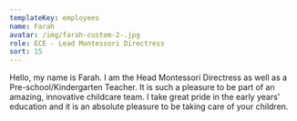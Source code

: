 ```yaml
---
templateKey: employees
name: Farah
avatar: /img/farah-custom-2-.jpg
role: ECE - Lead Montessori Directress
sort: 15
---
```

Hello, my name is Farah. I am the Head Montessori Directress as well as a Pre-school/Kindergarten Teacher. It is such a pleasure to be part of an amazing, innovative childcare team. I take great pride in the early years’ education and it is an absolute pleasure to be taking care of your children.
